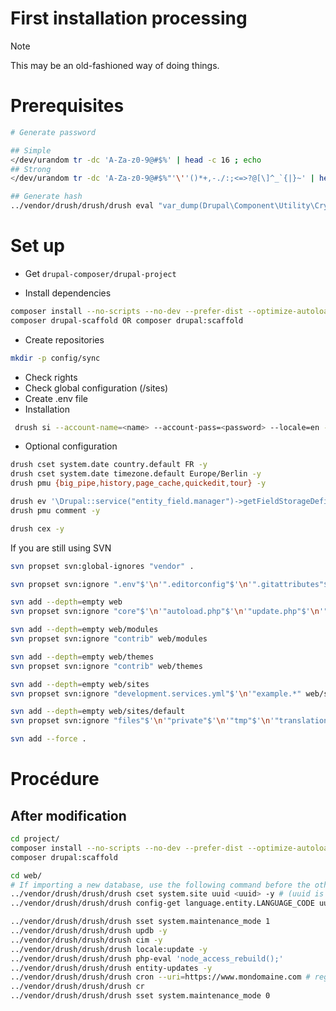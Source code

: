 # First installation processing

> [!NOTE]  
> This may be an old-fashioned way of doing things.

# Prerequisites

```bash
# Generate password

## Simple
</dev/urandom tr -dc 'A-Za-z0-9@#$%' | head -c 16 ; echo
## Strong
</dev/urandom tr -dc 'A-Za-z0-9@#$%"'\''()*+,-./:;<=>?@[\]^_`{|}~' | head -c 16 ; echo
```

```bash
## Generate hash
../vendor/drush/drush/drush eval "var_dump(Drupal\Component\Utility\Crypt::randomBytesBase64(55))"
```

# Set up

 - Get `drupal-composer/drupal-project`

 - Install dependencies
 
```bash
composer install --no-scripts --no-dev --prefer-dist --optimize-autoloader
composer drupal-scaffold OR composer drupal:scaffold
```

 - Create repositories

```bash
mkdir -p config/sync
```

 - Check rights
 - Check global configuration (/sites)
 - Create .env file
 - Installation
 
```bash
 drush si --account-name=<name> --account-pass=<password> --locale=en -y
```

 - Optional configuration
 
```bash
drush cset system.date country.default FR -y
drush cset system.date timezone.default Europe/Berlin -y
drush pmu {big_pipe,history,page_cache,quickedit,tour} -y

drush ev '\Drupal::service("entity_field.manager")->getFieldStorageDefinitions("node")["comment"]->delete();'
drush pmu comment -y

drush cex -y
```

If you are still using SVN
```bash
svn propset svn:global-ignores "vendor" .

svn propset svn:ignore ".env"$'\n'".editorconfig"$'\n'".gitattributes"$'\n'".phpintel"$'\n'"*.sublime-project"$'\n'"*.sublime-workspace"$'\n'".buildpath"$'\n'".DS_Store"$'\n'".idea"$'\n'".project"$'\n'"nbproject" .

svn add --depth=empty web
svn propset svn:ignore "core"$'\n'"autoload.php"$'\n'"update.php"$'\n'"index.php"$'\n'"web.config"$'\n'".*" web

svn add --depth=empty web/modules
svn propset svn:ignore "contrib" web/modules

svn add --depth=empty web/themes
svn propset svn:ignore "contrib" web/themes

svn add --depth=empty web/sites
svn propset svn:ignore "development.services.yml"$'\n'"example.*" web/sites

svn add --depth=empty web/sites/default
svn propset svn:ignore "files"$'\n'"private"$'\n'"tmp"$'\n'"translations"$'\n'"default.*" web/sites/default

svn add --force .
```

# Procédure

## After modification

```bash
cd project/
composer install --no-scripts --no-dev --prefer-dist --optimize-autoloader
composer drupal:scaffold

cd web/
# If importing a new database, use the following command before the others
../vendor/drush/drush/drush cset system.site uuid <uuid> -y # (uuid is on the system.site.yml file)
../vendor/drush/drush/drush config-get language.entity.LANGUAGE_CODE uuid <uuid> -y # (uuid is on the language.entity.LANGUAGE_CODE.yml file)

../vendor/drush/drush/drush sset system.maintenance_mode 1
../vendor/drush/drush/drush updb -y
../vendor/drush/drush/drush cim -y
../vendor/drush/drush/drush locale:update -y
../vendor/drush/drush/drush php-eval 'node_access_rebuild();'
../vendor/drush/drush/drush entity-updates -y
../vendor/drush/drush/drush cron --uri=https://www.mondomaine.com # regenerate XML if module simple_sitemap enabled
../vendor/drush/drush/drush cr
../vendor/drush/drush/drush sset system.maintenance_mode 0
```